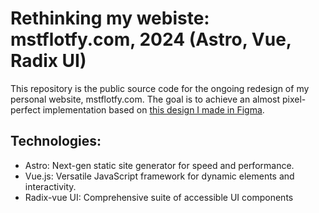 # Rethinking my webiste: mstflotfy.com, 2024 (Astro, Vue, Radix UI)

This repository is the public source code for the ongoing redesign of my personal website, mstflotfy.com. The goal is to achieve an almost pixel-perfect implementation based on [this design I made in Figma](https://www.figma.com/file/MD7o5IooZG46UAGAKV5hbX/Rethink-mstflotfy.com-(ii)?type=design&node-id=54896%3A389&mode=design&t=J6tq53vM6U4YBCDs-1).

## Technologies:

- Astro: Next-gen static site generator for speed and performance.
- Vue.js: Versatile JavaScript framework for dynamic elements and interactivity.
- Radix-vue UI: Comprehensive suite of accessible UI components